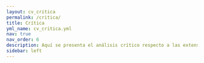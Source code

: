```yaml
---
layout: cv_critica
permalink: /critica/
title: Crítica
yml_name: cv_critica.yml
nav: true
nav_order: 6
description: Aquí se presenta el análisis crítico respecto a las extensiones del proyecto y aquellos puntos que en su uso pueden traer consecuencias negativas.
sidebar: left
---
```

